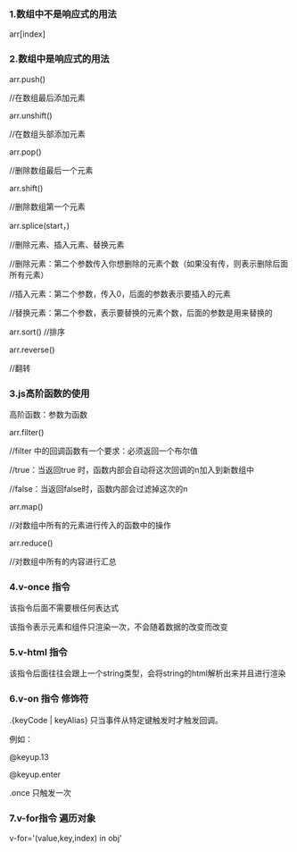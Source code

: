 ### 1.数组中不是响应式的用法

arr[index]

### 2.数组中是响应式的用法

arr.push()

//在数组最后添加元素

arr.unshift()

//在数组头部添加元素

arr.pop()

//删除数组最后一个元素

arr.shift()

//删除数组第一个元素

arr.splice(start，)

//删除元素、插入元素、替换元素

//删除元素：第二个参数传入你想删除的元素个数（如果没有传，则表示删除后面所有元素）

//插入元素：第二个参数，传入0，后面的参数表示要插入的元素

//替换元素：第二个参数，表示要替换的元素个数，后面的参数是用来替换的

arr.sort()
//排序

arr.reverse()

//翻转

### 3.js高阶函数的使用

高阶函数：参数为函数

arr.filter()

//filter 中的回调函数有一个要求：必须返回一个布尔值

//true：当返回true 时，函数内部会自动将这次回调的n加入到新数组中

//false：当返回false时，函数内部会过滤掉这次的n

arr.map()

//对数组中所有的元素进行传入的函数中的操作

arr.reduce()

//对数组中所有的内容进行汇总

### 4.v-once 指令

该指令后面不需要根任何表达式

该指令表示元素和组件只渲染一次，不会随着数据的改变而改变

### 5.v-html 指令

该指令后面往往会跟上一个string类型，会将string的html解析出来并且进行渲染

### 6.v-on 指令 修饰符

.{keyCode | keyAlias} 只当事件从特定键触发时才触发回调。

例如：

@keyup.13

@keyup.enter

.once 只触发一次

### 7.v-for指令 遍历对象

v-for='(value,key,index) in obj'